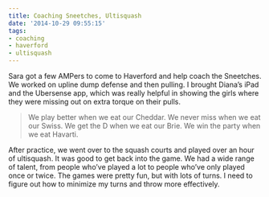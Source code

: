 ```yaml
---
title: Coaching Sneetches, Ultisquash
date: '2014-10-29 09:55:15'
tags:
- coaching
- haverford
- ultisquash
---
```


Sara got a few AMPers to come to Haverford and help coach the Sneetches. We worked on upline dump defense and then pulling. I brought Diana’s iPad and the
Ubersense app, which was really helpful in showing the girls where they were missing out on extra torque on their pulls.

> We play better when we eat our Cheddar.
> We never miss when we eat our Swiss.
> We get the D when we eat our Brie.
> We win the party when we eat Havarti.

After practice, we went over to the squash courts and played over an hour of ultisquash. It was good to get back into the game. We had a wide range of
talent, from people who’ve played a lot to people who’ve only played once or twice. The games were pretty fun, but with lots of turns. I need to figure out
how to minimize my turns and throw more effectively.

